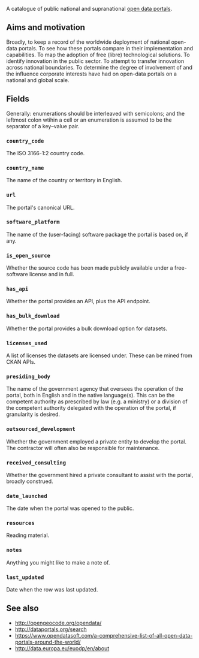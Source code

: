 A catalogue of public national and supranational [open data portals](https://ec.europa.eu/digital-single-market/en/open-data-portals).

## Aims and motivation

Broadly, to keep a record of the worldwide deployment of national open-data
portals.  To see how these portals compare in their implementation and
capabilities.  To map the adoption of free (libre) technological solutions.
To identify innovation in the public sector.  To attempt to transfer innovation
across national boundaries.  To determine the degree of involvement of and the
influence corporate interests have had on open-data portals on a national and
global scale.

## Fields

Generally: enumerations should be interleaved with semicolons; and the leftmost
colon wtihin a cell or an enumeration is assumed to be the separator of a
key–value pair.

### `country_code`

The ISO 3166-1:2 country code.

### `country_name`

The name of the country or territory in English.

### `url`

The portal's canonical URL.

### `software_platform`

The name of the (user-facing) software package the portal is based on, if any.

### `is_open_source`

Whether the source code has been made publicly available under a free-software
license and in full.

### `has_api`

Whether the portal provides an API, plus the API endpoint.

### `has_bulk_download`

Whether the portal provides a bulk download option for datasets.

### `licenses_used`

A list of licenses the datasets are licensed under.  These can be mined from
CKAN APIs.

### `presiding_body`

The name of the government agency that oversees the operation of the portal,
both in English and in the native language(s).  This can be the
competent authority as prescribed by law (e.g. a ministry) or a division of the
competent authority delegated with the operation of the portal, if granularity
is desired.

### `outsourced_development`

Whether the government employed a private entity to develop the portal.  The
contractor will often also be responsible for maintenance.

### `received_consulting`

Whether the government hired a private consultant to assist with the portal,
broadly construed.

### `date_launched`

The date when the portal was opened to the public.

### `resources`

Reading material.

### `notes`

Anything you might like to make a note of.

### `last_updated`

Date when the row was last updated.

## See also

* http://opengeocode.org/opendata/
* http://dataportals.org/search
* https://www.opendatasoft.com/a-comprehensive-list-of-all-open-data-portals-around-the-world/
* http://data.europa.eu/euodp/en/about
